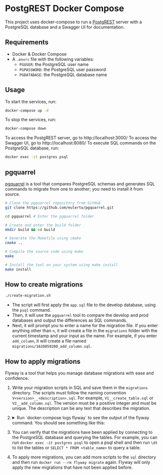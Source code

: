 # PostgREST Docker Compose

This project uses docker-compose to run a [PostgREST](https://postgrest.org/en/stable/) server with a PostgreSQL
database and a Swagger UI for documentation.

## Requirements

- Docker & Docker Compose
- A `.envrc` file with the following variables:
  - `PGUSER`: the PostgreSQL user name
  - `PGPASSWORD`: the PostgreSQL user password
  - `PGDATABASE`: the PostgreSQL database name

## Usage

To start the services, run:
```bash
docker-compose up -d
```

To stop the services, run:
```bash
docker-compose down
```

To access the PostgREST server, go to http://localhost:3000/
To access the Swagger UI, go to http://localhost:8080/
To execute SQL commands on the PostgreSQL database, run:
```bash
docker exec -it postgres psql
```

## pgquarrel
[pgquarrel](https://github.com/eulerto/pgquarrel) is a tool that compares PostgreSQL schemas and generates SQL
commands to migrate from one to another; you need to install it from source.
```bash
# Clone the pgquarrel repository from GitHub
git clone https://github.com/eulerto/pgquarrel.git

cd pgquarrel # Enter the pgquarrel folder

# Create and enter the build folder
mkdir build && cd build

# Generate the Makefile using cmake
cmake ..

# Compile the source code using make
make

# Install the tool on your system using make install
make install
```

## How to create migrations
```bash
./create-migration.sh
```

- The script will first apply the `app.sql` file to the develop database, using the `psql` command.
- Then, it will use the `pgquarrel` tool to compare the develop and prod databases and output the differences as SQL commands.
- Next, it will prompt you to enter a name for the migration file. If you
  enter anything other than `n`, it will create a file in the `migrations`
  folder with the current timestamp and your input as the name. For example, if
  you enter `add_column`, it will create a file named
  `migrations/1620859200_add_column.sql`.

## How to apply migrations

Flyway is a tool that helps you manage database migrations with ease and
confidence.

1. Write your migration scripts in SQL and save them in the `migrations` directory.
   The scripts must follow the naming convention
   `V<version>__<description>.sql`. For example, `V1__create_table.sql` or
   `V2__add_column.sql`. The version must be a positive integer and must be
   unique. The description can be any text that describes the migration.

2. <details><summary>Run `docker-compose logs flyway` to see the output of the
   flyway command. You should see something like this:</summary>

   ```
   flyway_1  | Flyway Community Edition 8.2.3 by Redgate
   flyway_1  | Database: jdbc:postgresql://postgres/mydb (PostgreSQL 14.1)
   flyway_1  | Successfully validated 2 migrations (execution time 00:00.021s)
   flyway_1  | Creating Schema History table "public"."flyway_schema_history" ...
   flyway_1  | Current version of schema "public": << Empty Schema >>
   flyway_1  | Migrating schema "public" to version "1 - create table"
   flyway_1  | Migrating schema "public" to version "2 - add column"
   flyway_1  | Successfully applied 2 migrations to schema "public" (execution time 00:00.041s)
   ```
   </details>

3. You can verify that the migrations have been applied by connecting to the
   PostgreSQL database and querying the tables. For example, you can run
   `docker exec -it postgres psql` to open a psql shell and then run `\dt` to
   list the tables or `SELECT * FROM <table_name>` to query a table.

4. To apply more migrations, you can add more scripts to the `sql` directory
   and then run `docker run --rm flyway migrate` again. Flyway will only apply the new
   migrations that have not been applied before.

